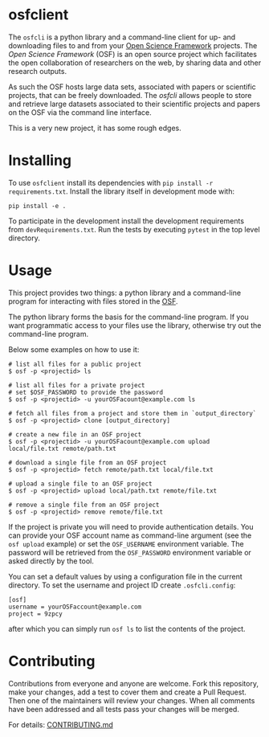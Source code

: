# osfclient

The `osfcli` is a python library and a command-line client for up- and downloading files to and from
your [Open Science Framework](//osf.io) projects. The *Open Science Framework* (OSF) is an 
open source project which facilitates the open collaboration of researchers on the web, by sharing data and other research outputs. 

As such the OSF hosts large data sets, associated with papers or scientific projects, that can be freely downloaded. The *osfcli* allows people to store and retrieve large datasets associated to their scientific projects and papers on the OSF via the command line interface.

This is a very new project, it has some rough edges.

# Installing

To use `osfclient` install its dependencies with
`pip install -r requirements.txt`. Install the library itself in development
mode with:
```
pip install -e .
```

To participate in the development install the development requirements from
`devRequirements.txt`. Run the tests by executing `pytest` in the top level
directory.


# Usage

This project provides two things: a python library and a command-line program
for interacting with files stored in the [OSF](https://osf.io/).

The python library forms the basis for the command-line program. If you want
programmatic access to your files use the library, otherwise try out the
command-line program.

Below some examples on how to use it:
```
# list all files for a public project
$ osf -p <projectid> ls

# list all files for a private project
# set $OSF_PASSWORD to provide the password
$ osf -p <projectid> -u yourOSFacount@example.com ls

# fetch all files from a project and store them in `output_directory`
$ osf -p <projectid> clone [output_directory]

# create a new file in an OSF project
$ osf -p <projectid> -u yourOSFacount@example.com upload local/file.txt remote/path.txt

# download a single file from an OSF project
$ osf -p <projectid> fetch remote/path.txt local/file.txt

# upload a single file to an OSF project
$ osf -p <projectid> upload local/path.txt remote/file.txt

# remove a single file from an OSF project
$ osf -p <projectid> remove remote/file.txt
```

If the project is private you will need to provide authentication details.
You can provide your OSF account name as command-line argument (see the
`osf upload` example) or set the `OSF_USERNAME` environment variable. The
password will be retrieved from the `OSF_PASSWORD` environment variable or
asked directly by the tool.

You can set a default values by using a configuration file in the current
directory. To set the username and project ID create `.osfcli.config`:
```
[osf]
username = yourOSFaccount@example.com
project = 9zpcy
```
after which you can simply run `osf ls` to list the contents of the project.


# Contributing

Contributions from everyone and anyone are welcome. Fork this repository,
make your changes, add a test to cover them and create a Pull Request.
Then one of the maintainers will review your changes. When all comments
have been addressed and all tests pass your changes will be merged.

For details: [CONTRIBUTING.md](CONTRIBUTING.md)
